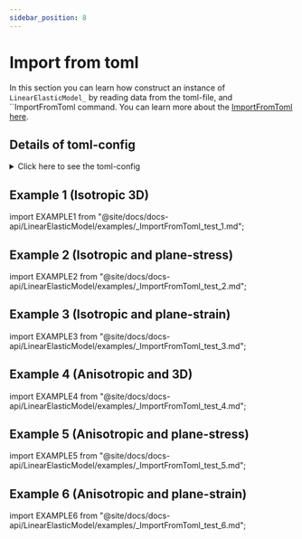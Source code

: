 ```yaml
---
sidebar_position: 8
---
```


# Import from toml

In this section you can learn how construct an instance of `LinearElasticModel_` by reading data from the toml-file, and ``ImportFromToml command. You can learn more about the [ImportFromToml here](/docs-api/LinearElasticModel/ImportFromToml).

## Details of toml-config

<details>
<summary>Click here to see the toml-config</summary>
<div>

```toml
[linearElasticModel]
name = "linearElasticModel"
# name of the model

isPlaneStress = true
# set it to true for plane-stress formulation
# the default is false

isPlaneStrain = true
# set it to true for plane-strain formulation
# the default is false

elasticityType = "ISO"
# elasticity type, default is "ISO".
# following options are possible:
#
# - ISO: Isotropic elasticity
# - ANISO: Anisotropic elasticity
# - ORTHO: Orthotropic elasticity
# - TRANS: Transverse isotropic elasticity

poissonRatio = 0.1
# Poisson's Ratio, it is necessary when elasticityType is ISO

youngsModulus = 1.0
# Young's Modulus, it is necessary when elasticityType is ISO

stiffnessPower = 1.0
# It is only needed in case of moving mesh algorithms

c = [
  [1.0, 2.0, 3.0, 4.0, 5.0, 6.0],
  [1.0, 2.0, 3.0, 4.0, 5.0, 6.0],
  [1.0, 2.0, 3.0, 4.0, 5.0, 6.0],
  [1.0, 2.0, 3.0, 4.0, 5.0, 6.0],
  [1.0, 2.0, 3.0, 4.0, 5.0, 6.0],
  [1.0, 2.0, 3.0, 4.0, 5.0, 6.0],
]
# C elasticity tensor
# It should be 6 by 6
# For plane-stress and plane-strain case, it can be 3 by 3

invC = [
  [1.0, 2.0, 3.0, 4.0, 5.0, 6.0],
  [1.0, 2.0, 3.0, 4.0, 5.0, 6.0],
  [1.0, 2.0, 3.0, 4.0, 5.0, 6.0],
  [1.0, 2.0, 3.0, 4.0, 5.0, 6.0],
  [1.0, 2.0, 3.0, 4.0, 5.0, 6.0],
  [1.0, 2.0, 3.0, 4.0, 5.0, 6.0],
]
```

</div>
</details>

## Example 1 (Isotropic 3D)

import EXAMPLE1 from "@site/docs/docs-api/LinearElasticModel/examples/_ImportFromToml_test_1.md";

<EXAMPLE1 />

## Example 2 (Isotropic and plane-stress)

import EXAMPLE2 from "@site/docs/docs-api/LinearElasticModel/examples/_ImportFromToml_test_2.md";

<EXAMPLE2 />

## Example 3 (Isotropic and plane-strain)

import EXAMPLE3 from "@site/docs/docs-api/LinearElasticModel/examples/_ImportFromToml_test_3.md";

<EXAMPLE3 />

## Example 4 (Anisotropic and 3D)

import EXAMPLE4 from "@site/docs/docs-api/LinearElasticModel/examples/_ImportFromToml_test_4.md";

<EXAMPLE4 />

## Example 5 (Anisotropic and plane-stress)

import EXAMPLE5 from "@site/docs/docs-api/LinearElasticModel/examples/_ImportFromToml_test_5.md";

<EXAMPLE5 />

## Example 6 (Anisotropic and plane-strain)

import EXAMPLE6 from "@site/docs/docs-api/LinearElasticModel/examples/_ImportFromToml_test_6.md";

<EXAMPLE6 />
